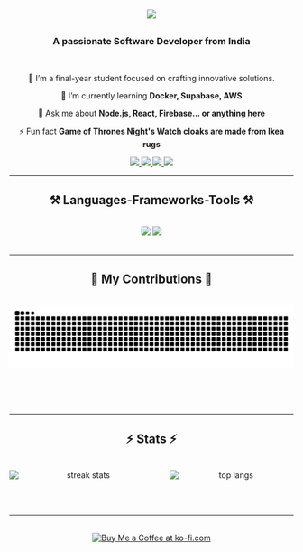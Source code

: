 
<h1 align="center">
    <img src="https://readme-typing-svg.herokuapp.com/?font=Righteous&size=35&center=true&vCenter=true&width=500&height=70&duration=4000&lines=Hi+There!+👋;+I'm+Likhith+Raju!;" />
</h1>

<h3 align="center">A passionate Software Developer from India</h3>

<br/>

<div align="center">
 
 🔭 I’m a final-year student focused on crafting innovative solutions.
 
 🌱 I’m currently learning **Docker, Supabase, AWS**

💬 Ask me about **Node.js, React, Firebase... or anything [here](https://github.com/PrinceMishra30/PrinceMishra30/issues)**

⚡ Fun fact **Game of Thrones Night's Watch cloaks are made from Ikea rugs**

</div>
 
<div align="center"> 
  <a href="mailto:mishraprince1023@gmail.com">
    <img src="https://img.shields.io/badge/Gmail-333333?style=for-the-badge&logo=gmail&logoColor=red" />
  </a>
  <a href="https://www.linkedin.com/in/prince-mishra-a7124a214/" target="_blank">
    <img src="https://img.shields.io/badge/LinkedIn-0077B5?style=for-the-badge&logo=linkedin&logoColor=white" />
  </a>
  <a href="https://www.codechef.com/users/prince_4242" target="_blank">
     <img src="https://img.shields.io/badge/CodeChef-5B4638?style=for-the-badge&logo=codechef&logoColor=white" />
  </a>
  <a href="https://leetcode.com/u/_HeLL0____/" target="_blank">
     <img src="https://img.shields.io/badge/LeetCode-0078FF?style=for-the-badge&logo=leetcode&logoColor=white" />
  </a>
</div>

 <hr/>
 
<h2 align="center">⚒️ Languages-Frameworks-Tools ⚒️</h2>
<br/>
<div align="center">
    <img src="https://skillicons.dev/icons?i=react,bootstrap,mui,html,css,vscode,github,figma,tailwind,git" />
    <img src="https://skillicons.dev/icons?i=nodejs,python,javascript,aws,express,firebase,mongodb,c,java,mysql,docker" /><br>
</div>

<br/>
<hr/>

<div align="center">
  <h2>🐍 My Contributions 🐍</h2>
  <br>
  <img alt="snake eating my contributions" src="https://raw.githubusercontent.com/PrinceMishra30/PrinceMishra30/output/github-contribution-grid-snake.svg" />
</div>
  
  <br/><br/><br/>
</div>

<hr/>

<h2 align="center">⚡ Stats ⚡</h2>
<br>
<div align="center" style="display: flex; justify-content: center; gap: 20px;">
  <img width=390 src="https://github-readme-streak-stats-salesp07.vercel.app/?user=PrinceMishra30&count_private=true&theme=radical&border_radius=20&hide_border=true&dates=filled&fire=ff0000" alt="streak stats"/>
  <img width=325 src="https://github-readme-stats-salesp07.vercel.app/api/top-langs/?username=PrinceMishra30&hide=HTML&langs_count=8&layout=compact&theme=tokyonight&border_radius=15&size_weight=0.6&count_weight=0.6&exclude_repo=github-readme-stats&hide_border=true" alt="top langs" />
</div>

<br/><br/>

<hr/>

<br/>

<div align="center">
<a href='https://buymeacoffee.com/princemishra30' target='_blank'><img height='64' style='border:0px;height:64px;' src='https://storage.ko-fi.com/cdn/kofi1.png?v=3' border='0' alt='Buy Me a Coffee at ko-fi.com' /></a>
</div>

<br/>
